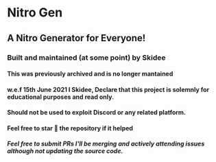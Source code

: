 # Nitro Gen
## A Nitro Generator for Everyone!
### Built and maintained (at some point) by Skidee
#### This was previously archived and is no longer mantained
#### w.e.f 15th June 2021 I Skidee, Declare that this project is solemnly for educational purposes and read only.
#### Should not be used to exploit Discord or any related platform.
#### Feel free to star 🌟 the repository if it helped
##### Feel free to submit PRs I'll be merging and actively attending issues although not updating the source code.
